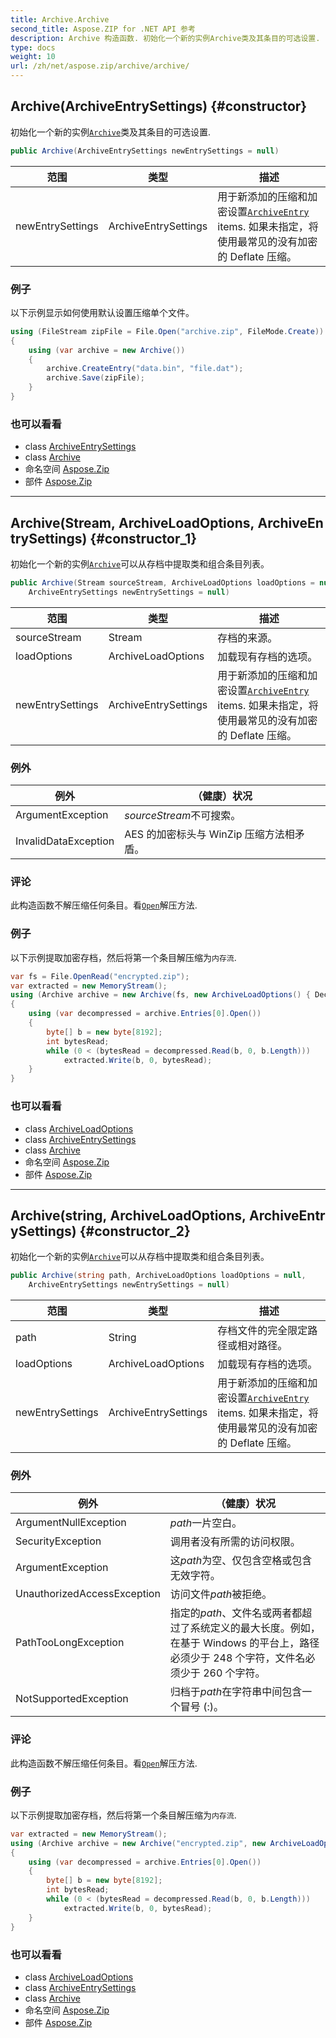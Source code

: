 ```yaml
---
title: Archive.Archive
second_title: Aspose.ZIP for .NET API 参考
description: Archive 构造函数. 初始化一个新的实例Archive类及其条目的可选设置.
type: docs
weight: 10
url: /zh/net/aspose.zip/archive/archive/
---
```

## Archive(ArchiveEntrySettings) {#constructor}

初始化一个新的实例[`Archive`](../)类及其条目的可选设置.

```csharp
public Archive(ArchiveEntrySettings newEntrySettings = null)
```

| 范围 | 类型 | 描述 |
| --- | --- | --- |
| newEntrySettings | ArchiveEntrySettings | 用于新添加的压缩和加密设置[`ArchiveEntry`](../../archiveentry/) items. 如果未指定，将使用最常见的没有加密的 Deflate 压缩。 |

### 例子

以下示例显示如何使用默认设置压缩单个文件。

```csharp
using (FileStream zipFile = File.Open("archive.zip", FileMode.Create))
{
    using (var archive = new Archive())
    {
        archive.CreateEntry("data.bin", "file.dat");
        archive.Save(zipFile);
    }
}
```

### 也可以看看

* class [ArchiveEntrySettings](../../../aspose.zip.saving/archiveentrysettings/)
* class [Archive](../)
* 命名空间 [Aspose.Zip](../../archive/)
* 部件 [Aspose.Zip](../../../)

---

## Archive(Stream, ArchiveLoadOptions, ArchiveEntrySettings) {#constructor_1}

初始化一个新的实例[`Archive`](../)可以从存档中提取类和组合条目列表。

```csharp
public Archive(Stream sourceStream, ArchiveLoadOptions loadOptions = null, 
    ArchiveEntrySettings newEntrySettings = null)
```

| 范围 | 类型 | 描述 |
| --- | --- | --- |
| sourceStream | Stream | 存档的来源。 |
| loadOptions | ArchiveLoadOptions | 加载现有存档的选项。 |
| newEntrySettings | ArchiveEntrySettings | 用于新添加的压缩和加密设置[`ArchiveEntry`](../../archiveentry/) items. 如果未指定，将使用最常见的没有加密的 Deflate 压缩。 |

### 例外

| 例外 | （健康）状况 |
| --- | --- |
| ArgumentException | *sourceStream*不可搜索。 |
| InvalidDataException | AES 的加密标头与 WinZip 压缩方法相矛盾。 |

### 评论

此构造函数不解压缩任何条目。看[`Open`](../../archiveentry/open/)解压方法.

### 例子

以下示例提取加密存档，然后将第一个条目解压缩为`内存流`.

```csharp
var fs = File.OpenRead("encrypted.zip");
var extracted = new MemoryStream();
using (Archive archive = new Archive(fs, new ArchiveLoadOptions() { DecryptionPassword = "p@s$" }))
{
    using (var decompressed = archive.Entries[0].Open())
    {
        byte[] b = new byte[8192];
        int bytesRead;
        while (0 < (bytesRead = decompressed.Read(b, 0, b.Length)))
            extracted.Write(b, 0, bytesRead);
    }
}
```

### 也可以看看

* class [ArchiveLoadOptions](../../archiveloadoptions/)
* class [ArchiveEntrySettings](../../../aspose.zip.saving/archiveentrysettings/)
* class [Archive](../)
* 命名空间 [Aspose.Zip](../../archive/)
* 部件 [Aspose.Zip](../../../)

---

## Archive(string, ArchiveLoadOptions, ArchiveEntrySettings) {#constructor_2}

初始化一个新的实例[`Archive`](../)可以从存档中提取类和组合条目列表。

```csharp
public Archive(string path, ArchiveLoadOptions loadOptions = null, 
    ArchiveEntrySettings newEntrySettings = null)
```

| 范围 | 类型 | 描述 |
| --- | --- | --- |
| path | String | 存档文件的完全限定路径或相对路径。 |
| loadOptions | ArchiveLoadOptions | 加载现有存档的选项。 |
| newEntrySettings | ArchiveEntrySettings | 用于新添加的压缩和加密设置[`ArchiveEntry`](../../archiveentry/) items. 如果未指定，将使用最常见的没有加密的 Deflate 压缩。 |

### 例外

| 例外 | （健康）状况 |
| --- | --- |
| ArgumentNullException | *path*一片空白。 |
| SecurityException | 调用者没有所需的访问权限。 |
| ArgumentException | 这*path*为空、仅包含空格或包含无效字符。 |
| UnauthorizedAccessException | 访问文件*path*被拒绝。 |
| PathTooLongException | 指定的*path*、文件名或两者都超过了系统定义的最大长度。例如，在基于 Windows 的平台上，路径必须少于 248 个字符，文件名必须少于 260 个字符。 |
| NotSupportedException | 归档于*path*在字符串中间包含一个冒号 (:)。 |

### 评论

此构造函数不解压缩任何条目。看[`Open`](../../archiveentry/open/)解压方法.

### 例子

以下示例提取加密存档，然后将第一个条目解压缩为`内存流`.

```csharp
var extracted = new MemoryStream();
using (Archive archive = new Archive("encrypted.zip", new ArchiveLoadOptions() { DecryptionPassword = "p@s$" }))
{
    using (var decompressed = archive.Entries[0].Open())
    {
        byte[] b = new byte[8192];
        int bytesRead;
        while (0 < (bytesRead = decompressed.Read(b, 0, b.Length)))
            extracted.Write(b, 0, bytesRead);
    }
}
```

### 也可以看看

* class [ArchiveLoadOptions](../../archiveloadoptions/)
* class [ArchiveEntrySettings](../../../aspose.zip.saving/archiveentrysettings/)
* class [Archive](../)
* 命名空间 [Aspose.Zip](../../archive/)
* 部件 [Aspose.Zip](../../../)


